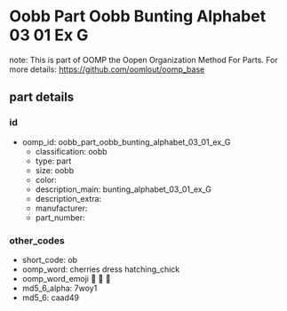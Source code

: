 # Oobb Part Oobb Bunting Alphabet 03 01 Ex G  

note: This is part of OOMP the Oopen Organization Method For Parts. For more details: https://github.com/oomlout/oomp_base

##  part details





### id
* oomp_id: oobb_part_oobb_bunting_alphabet_03_01_ex_G
  * classification: oobb
  * type: part
  * size: oobb
  * color: 
  * description_main: bunting_alphabet_03_01_ex_G
  * description_extra: 
  * manufacturer: 
  * part_number: 

### other_codes
* short_code: ob
* oomp_word: cherries dress hatching_chick
* oomp_word_emoji :cherries: :dress: :hatching_chick:
* md5_6_alpha: 7woy1
* md5_6: caad49